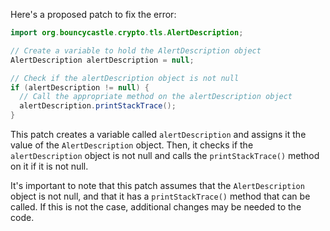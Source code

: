 Here's a proposed patch to fix the error:
```java
import org.bouncycastle.crypto.tls.AlertDescription;

// Create a variable to hold the AlertDescription object
AlertDescription alertDescription = null;

// Check if the alertDescription object is not null
if (alertDescription != null) {
  // Call the appropriate method on the alertDescription object
  alertDescription.printStackTrace();
}
```
This patch creates a variable called `alertDescription` and assigns it the value of the `AlertDescription` object. Then, it checks if the `alertDescription` object is not null and calls the `printStackTrace()` method on it if it is not null.

It's important to note that this patch assumes that the `AlertDescription` object is not null, and that it has a `printStackTrace()` method that can be called. If this is not the case, additional changes may be needed to the code.
